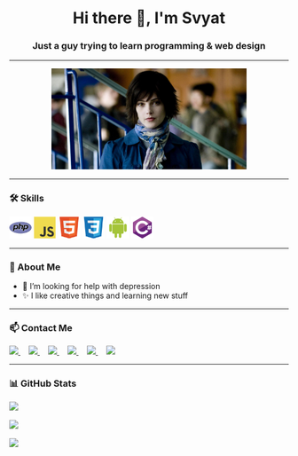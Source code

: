 <h1 align="center">Hi there 👋, I'm Svyat</h1>
<h3 align="center">Just a guy trying to learn programming & web design</h3>

---

<p align="center">
  <img src="https://github.com/svyat777/svyat777.github.io/blob/main/alice.png" width="70%" alt="profile image">
</p>

---

### 🛠 Skills

<p>
  <img src="https://raw.githubusercontent.com/devicons/devicon/master/icons/php/php-original.svg" width="40" />
  <img src="https://raw.githubusercontent.com/devicons/devicon/master/icons/javascript/javascript-original.svg" width="40" />
  <img src="https://raw.githubusercontent.com/devicons/devicon/master/icons/html5/html5-original.svg" width="40" />
  <img src="https://raw.githubusercontent.com/devicons/devicon/master/icons/css3/css3-original.svg" width="40" />
  <img src="https://raw.githubusercontent.com/devicons/devicon/master/icons/android/android-original.svg" width="40" />
  <img src="https://raw.githubusercontent.com/devicons/devicon/master/icons/csharp/csharp-original.svg" width="40" />
</p>

---

### 🤍 About Me

- 🤔 I’m looking for help with depression  
- ✨ I like creative things and learning new stuff  

---

### 📫 Contact Me

<p align="left">
  <a href="https://github.com/svyat777" style="margin-right: 15px;">
    <img src="https://cdn.jsdelivr.net/npm/simple-icons@v9/icons/github.svg" width="32" />
  </a>
  <a href="https://www.instagram.com/wasntawesome" style="margin-right: 15px;">
    <img src="https://cdn.jsdelivr.net/npm/simple-icons@v9/icons/instagram.svg" width="32" />
  </a>
  <a href="https://youtube.com/@wasntawesome" style="margin-right: 15px;">
    <img src="https://cdn.jsdelivr.net/npm/simple-icons@v9/icons/youtube.svg" width="32" />
  </a>
  <a href="https://www.reddit.com/user/wasntawesome" style="margin-right: 15px;">
    <img src="https://cdn.jsdelivr.net/npm/simple-icons@v9/icons/reddit.svg" width="32" />
  </a>
  <a href="https://t.me/wasntawesome" style="margin-right: 15px;">
    <img src="https://cdn.jsdelivr.net/npm/simple-icons@v9/icons/telegram.svg" width="32" />
  </a>
  <a href="https://on.soundcloud.com/3G5j2A63VLIdAqjAdm">
    <img src="https://cdn.jsdelivr.net/npm/simple-icons@v9/icons/soundcloud.svg" width="32" />
  </a>
</p>


---

### 📊 GitHub Stats

<p>
  <img src="https://github-readme-stats.vercel.app/api?username=svyat777&show_icons=true" />
</p>

<p>
  <img src="https://github-readme-stats.vercel.app/api/top-langs/?username=svyat777" />
</p>

<p>
  <img src="https://github-profile-trophy.vercel.app/?username=svyat777" />
</p>
